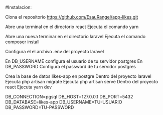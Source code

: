 #Instalacion:

Clona el repositorio https://github.com/EsauRangel/app-likes.git

Abre una terminal en el directorio react 
Ejecuta el comando yarn 

Abre una nueva terminar en el directorio laravel
Ejecuta el comando composer install 

Configura el el archivo .env del proyecto laravel

En DB_USERNAME configura el usuario de tu servidor postgres
En DB_PASSWORD Configura el password de tu servidor postgres



Crea la base de datos likes-app en postgre
Dentro del proyecto laravel
Ejecuta php artisan migrate 
Ejecuta php artisan serve
Dentro del proyecto react
Ejecuta yarn dev



DB_CONNECTION=pgsql
DB_HOST=127.0.0.1
DB_PORT=5432
DB_DATABASE=likes-app
DB_USERNAME=TU-USUARIO
DB_PASSWORD=TU-PASSWORD
